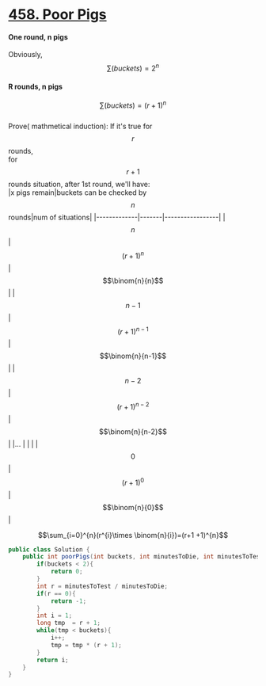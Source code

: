 # [458. Poor Pigs](https://leetcode.com/problems/poor-pigs/)
#### One round, n pigs
Obviously, $$\sum(buckets) = 2^n$$
#### R rounds, n pigs  
$$\sum(buckets) = (r+1)^{n}$$  
Prove( mathmetical induction): If it's true for $$r$$ rounds,  
for $$r+1$$ rounds situation, after 1st round, we'll have:  
|x pigs remain|buckets can be checked by $$n$$ rounds|num of situations|
|-------------|-------|-----------------|
|$$n$$             | $$(r+1)^{n}$$      |     $$\binom{n}{n}$$           |
|$$n-1$$             | $$(r+1)^{n-1}$$      |      $$\binom{n}{n-1}$$           |
|$$n-2$$             | $$(r+1)^{n-2}$$      |     $$\binom{n}{n-2}$$            |
|...             |       |                 |
|$$0$$            |  $$(r+1)^{0}$$     |  $$\binom{n}{0}$$               |

$$\sum_{i=0}^{n}(r^{i}\times \binom{n}{i})=(r+1 +1)^{n}$$  

```java
public class Solution {
    public int poorPigs(int buckets, int minutesToDie, int minutesToTest) {
        if(buckets < 2){
            return 0;
        }
        int r = minutesToTest / minutesToDie;
        if(r == 0){
            return -1;
        }
        int i = 1;
        long tmp  = r + 1;
        while(tmp < buckets){
            i++;
            tmp = tmp * (r + 1);
        }
        return i;
    }
}
```